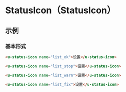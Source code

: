 # StatusIcon（StatusIcon）

## 示例
### 基本形式

``` html
<u-status-icon name="list_ok">设置</u-status-icon>
```
``` html
<u-status-icon name="list_stop">设置</u-status-icon>
```
``` html
<u-status-icon name="list_warn">设置</u-status-icon>
```
``` html
<u-status-icon name="list_fix">设置</u-status-icon>
```
